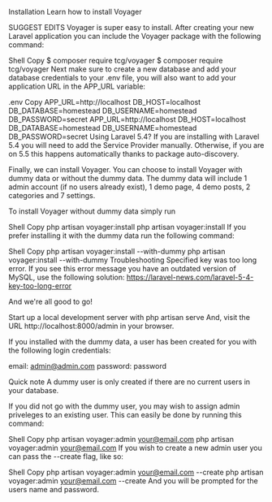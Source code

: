

Installation
Learn how to install Voyager

SUGGEST EDITS
Voyager is super easy to install. After creating your new Laravel application you can include the Voyager package with the following command:

Shell
 Copy
$ composer require tcg/voyager
$ composer require tcg/voyager
Next make sure to create a new database and add your database credentials to your .env file, you will also want to add your application URL in the APP_URL variable:

.env
 Copy
APP_URL=http://localhost
DB_HOST=localhost
DB_DATABASE=homestead
DB_USERNAME=homestead
DB_PASSWORD=secret
APP_URL=http://localhost
DB_HOST=localhost
DB_DATABASE=homestead
DB_USERNAME=homestead
DB_PASSWORD=secret
Using Laravel 5.4?
If you are installing with Laravel 5.4 you will need to add the Service Provider manually. Otherwise, if you are on 5.5 this happens automatically thanks to package auto-discovery.

Finally, we can install Voyager. You can choose to install Voyager with dummy data or without the dummy data. The dummy data will include 1 admin account (if no users already exist), 1 demo page, 4 demo posts, 2 categories and 7 settings.

To install Voyager without dummy data simply run

Shell
 Copy
php artisan voyager:install
php artisan voyager:install
If you prefer installing it with the dummy data run the following command:

Shell
 Copy
php artisan voyager:install --with-dummy
php artisan voyager:install --with-dummy
Troubleshooting
Specified key was too long error. If you see this error message you have an outdated version of MySQL, use the following solution: https://laravel-news.com/laravel-5-4-key-too-long-error

And we're all good to go!

Start up a local development server with php artisan serve And, visit the URL http://localhost:8000/admin in your browser.

If you installed with the dummy data, a user has been created for you with the following login credentials:

email: admin@admin.com
password: password

Quick note
A dummy user is only created if there are no current users in your database.

If you did not go with the dummy user, you may wish to assign admin priveleges to an existing user.
This can easily be done by running this command:

Shell
 Copy
php artisan voyager:admin your@email.com
php artisan voyager:admin your@email.com
If you wish to create a new admin user you can pass the --create flag, like so:

Shell
 Copy
php artisan voyager:admin your@email.com --create
php artisan voyager:admin your@email.com --create
And you will be prompted for the users name and password.
